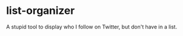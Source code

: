 list-organizer
==============

A stupid tool to display who I follow on Twitter, but don't have in a list.
